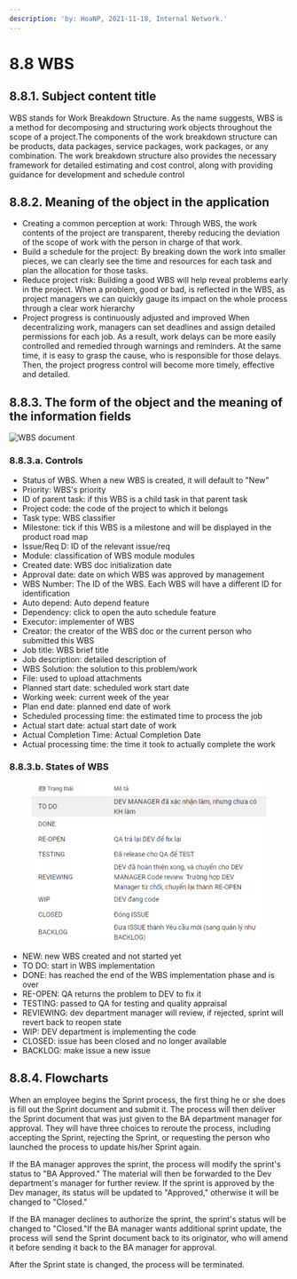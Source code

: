 ```yaml
---
description: 'by: HoaNP, 2021-11-18, Internal Network.'
---
```


# 8.8 WBS

## 8.8.1. Subject content title

WBS stands for Work Breakdown Structure. As the name suggests, WBS is a method for decomposing and structuring work objects throughout the scope of a project.The components of the work breakdown structure can be products, data packages, service packages, work packages, or any combination. The work breakdown structure also provides the necessary framework for detailed estimating and cost control, along with providing guidance for development and schedule control

## 8.8.2. Meaning of the object in the application <a href="#8.8.2.-y-nghia-cua-doi-tuong-trong-ung-dung" id="8.8.2.-y-nghia-cua-doi-tuong-trong-ung-dung"></a>

* Creating a common perception at work: Through WBS, the work contents of the project are transparent, thereby reducing the deviation of the scope of work with the person in charge of that work.
* Build a schedule for the project: By breaking down the work into smaller pieces, we can clearly see the time and resources for each task and plan the allocation for those tasks.
* Reduce project risk: Building a good WBS will help reveal problems early in the project. When a problem, good or bad, is reflected in the WBS, as project managers we can quickly gauge its impact on the whole process through a clear work hierarchy
* Project progress is continuously adjusted and improved When decentralizing work, managers can set deadlines and assign detailed permissions for each job. As a result, work delays can be more easily controlled and remedied through warnings and reminders. At the same time, it is easy to grasp the cause, who is responsible for those delays. Then, the project progress control will become more timely, effective and detailed.

## 8.8.3. The form of the object and the meaning of the information fields <a href="#8.8.3.-bieu-mau-cua-doi-tuong-va-y-nghia-cac-truong-thong-tin" id="8.8.3.-bieu-mau-cua-doi-tuong-va-y-nghia-cac-truong-thong-tin"></a>

![WBS document](https://files.gitbook.com/v0/b/gitbook-x-prod.appspot.com/o/spaces%2F-Mf66kQb8ODpdujUHM5j%2Fuploads%2FlUOsNzfizRVJDr6mD6I0%2Fimage.png?alt=media\&token=518dd531-3980-4db6-a085-f49aaaf4c644)

### 8.8.3.a. Controls

* Status of WBS. When a new WBS is created, it will default to "New"
* Priority: WBS's priority
* ID of parent task: if this WBS is a child task in that parent task
* Project code: the code of the project to which it belongs
* Task type: WBS classifier
* Milestone: tick if this WBS is a milestone and will be displayed in the product road map
* Issue/Req D: ID of the relevant issue/req
* Module: classification of WBS module modules
* Created date: WBS doc initialization date
* Approval date: date on which WBS was approved by management
* WBS Number: The ID of the WBS. Each WBS will have a different ID for identification
* Auto depend: Auto depend feature
* Dependency: click to open the auto schedule feature
* Executor: implementer of WBS
* Creator: the creator of the WBS doc or the current person who submitted this WBS
* Job title: WBS brief title
* Job description: detailed description of
* WBS Solution: the solution to this problem/work
* File: used to upload attachments
* Planned start date: scheduled work start date
* Working week: current week of the year
* Plan end date: planned end date of work
* Scheduled processing time: the estimated time to process the job
* Actual start date: actual start date of work
* Actual Completion Time: Actual Completion Date
* Actual processing time: the time it took to actually complete the work

### 8.8.3.b. States of WBS

<figure><img src="../../.gitbook/assets/image (16) (1).png" alt=""><figcaption></figcaption></figure>

* NEW: new WBS created and not started yet
* TO DO: start in WBS implementation
* DONE: has reached the end of the WBS implementation phase and is over
* RE-OPEN: QA returns the problem to DEV to fix it
* TESTING: passed to QA for testing and quality appraisal
* REVIEWING: dev department manager will review, if rejected, sprint will revert back to reopen state
* WIP: DEV department is implementing the code
* CLOSED: issue has been closed and no longer available
* BACKLOG: make issue a new issue

## 8.8.4. Flowcharts <a href="#8.8.4.-luu-do-quy-trinh-cua-doi-tuong-kem-giai-thich-chi-tiet-cac-luu-do-bao-gom-phan-nhiem-ro-rang" id="8.8.4.-luu-do-quy-trinh-cua-doi-tuong-kem-giai-thich-chi-tiet-cac-luu-do-bao-gom-phan-nhiem-ro-rang"></a>

When an employee begins the Sprint process, the first thing he or she does is fill out the Sprint document and submit it. The process will then deliver the Sprint document that was just given to the BA department manager for approval. They will have three choices to reroute the process, including accepting the Sprint, rejecting the Sprint, or requesting the person who launched the process to update his/her Sprint again.

If the BA manager approves the sprint, the process will modify the sprint's status to "BA Approved." The material will then be forwarded to the Dev department's manager for further review. If the sprint is approved by the Dev manager, its status will be updated to "Approved," otherwise it will be changed to "Closed."

If the BA manager declines to authorize the sprint, the sprint's status will be changed to "Closed."If the BA manager wants additional sprint update, the process will send the Sprint document back to its originator, who will amend it before sending it back to the BA manager for approval.

After the Sprint state is changed, the process will be terminated.
